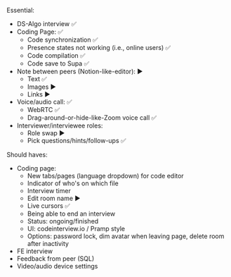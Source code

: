 Essential:
- DS-Algo interview ✅
- Coding Page: ✅
    - Code synchronization ✅
    - Presence states not working (i.e., online users) ✅
    - Code compilation ✅
    - Code save to Supa ✅
- Note between peers (Notion-like-editor): ▶
    - Text ✅
    - Images ▶
    - Links ▶
- Voice/audio call: ✅
    - WebRTC ✅
    - Drag-around-or-hide-like-Zoom voice call ✅
- Interviewer/interviewee roles:
    - Role swap ▶
    - Pick questions/hints/follow-ups ✅

Should haves:
- Coding page:
    - New tabs/pages (language dropdown) for code editor
    - Indicator of who's on which file
    - Interview timer
    - Edit room name ▶
    - Live cursors ✅
    - Being able to end an interview
    - Status: ongoing/finished
    - UI: codeinterview.io / Pramp style
    - Options: password lock, dim avatar when leaving page, delete room after inactivity
- FE interview
- Feedback from peer (SQL)
- Video/audio device settings
